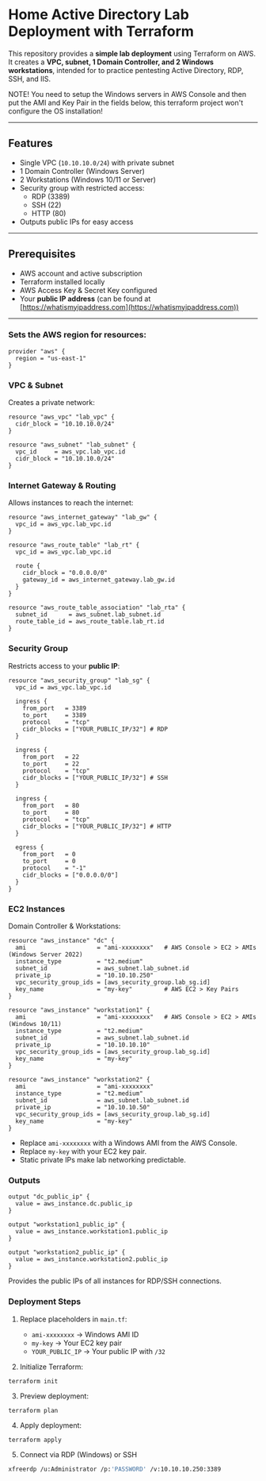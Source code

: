 # Home Active Directory Lab Deployment with Terraform


This repository provides a **simple lab deployment** using Terraform on AWS.  
It creates a **VPC, subnet, 1 Domain Controller, and 2 Windows workstations**, intended for to practice pentesting Active Directory, RDP, SSH, and IIS.

NOTE! You need to setup the Windows servers in AWS Console and then put the AMI and Key Pair in the fields below, this terraform project won't configure the OS installation!

---

## Features

- Single VPC (`10.10.10.0/24`) with private subnet
- 1 Domain Controller (Windows Server)
- 2 Workstations (Windows 10/11 or Server)
- Security group with restricted access:
  - RDP (3389)
  - SSH (22)
  - HTTP (80)
- Outputs public IPs for easy access

---

## Prerequisites

- AWS account and active subscription
- Terraform installed locally
- AWS Access Key & Secret Key configured
- Your **public IP address** (can be found at [https://whatismyipaddress.com](https://whatismyipaddress.com))

---


### Sets the AWS region for resources:

```hcl
provider "aws" {
  region = "us-east-1"
}
````

### VPC & Subnet

Creates a private network:

```hcl
resource "aws_vpc" "lab_vpc" {
  cidr_block = "10.10.10.0/24"
}

resource "aws_subnet" "lab_subnet" {
  vpc_id     = aws_vpc.lab_vpc.id
  cidr_block = "10.10.10.0/24"
}
```

### Internet Gateway & Routing

Allows instances to reach the internet:

```hcl
resource "aws_internet_gateway" "lab_gw" {
  vpc_id = aws_vpc.lab_vpc.id
}

resource "aws_route_table" "lab_rt" {
  vpc_id = aws_vpc.lab_vpc.id

  route {
    cidr_block = "0.0.0.0/0"
    gateway_id = aws_internet_gateway.lab_gw.id
  }
}

resource "aws_route_table_association" "lab_rta" {
  subnet_id      = aws_subnet.lab_subnet.id
  route_table_id = aws_route_table.lab_rt.id
}
```

### Security Group

Restricts access to your **public IP**:

```hcl
resource "aws_security_group" "lab_sg" {
  vpc_id = aws_vpc.lab_vpc.id

  ingress {
    from_port   = 3389
    to_port     = 3389
    protocol    = "tcp"
    cidr_blocks = ["YOUR_PUBLIC_IP/32"] # RDP
  }

  ingress {
    from_port   = 22
    to_port     = 22
    protocol    = "tcp"
    cidr_blocks = ["YOUR_PUBLIC_IP/32"] # SSH
  }

  ingress {
    from_port   = 80
    to_port     = 80
    protocol    = "tcp"
    cidr_blocks = ["YOUR_PUBLIC_IP/32"] # HTTP
  }

  egress {
    from_port   = 0
    to_port     = 0
    protocol    = "-1"
    cidr_blocks = ["0.0.0.0/0"]
  }
}
```

### EC2 Instances

Domain Controller & Workstations:

```hcl
resource "aws_instance" "dc" {
  ami                    = "ami-xxxxxxxx"   # AWS Console > EC2 > AMIs (Windows Server 2022)
  instance_type          = "t2.medium"
  subnet_id              = aws_subnet.lab_subnet.id
  private_ip             = "10.10.10.250"
  vpc_security_group_ids = [aws_security_group.lab_sg.id]
  key_name               = "my-key"         # AWS EC2 > Key Pairs
}

resource "aws_instance" "workstation1" {
  ami                    = "ami-xxxxxxxx"   # AWS Console > EC2 > AMIs (Windows 10/11)
  instance_type          = "t2.medium"
  subnet_id              = aws_subnet.lab_subnet.id
  private_ip             = "10.10.10.10"
  vpc_security_group_ids = [aws_security_group.lab_sg.id]
  key_name               = "my-key"
}

resource "aws_instance" "workstation2" {
  ami                    = "ami-xxxxxxxx"
  instance_type          = "t2.medium"
  subnet_id              = aws_subnet.lab_subnet.id
  private_ip             = "10.10.10.50"
  vpc_security_group_ids = [aws_security_group.lab_sg.id]
  key_name               = "my-key"
}
```

* Replace `ami-xxxxxxxx` with a Windows AMI from the AWS Console.
* Replace `my-key` with your EC2 key pair.
* Static private IPs make lab networking predictable.

### Outputs

```hcl
output "dc_public_ip" {
  value = aws_instance.dc.public_ip
}

output "workstation1_public_ip" {
  value = aws_instance.workstation1.public_ip
}

output "workstation2_public_ip" {
  value = aws_instance.workstation2.public_ip
}
```

Provides the public IPs of all instances for RDP/SSH connections.

### Deployment Steps

1. Replace placeholders in `main.tf`:

   * `ami-xxxxxxxx` → Windows AMI ID
   * `my-key` → Your EC2 key pair
   * `YOUR_PUBLIC_IP` → Your public IP with `/32`
2. Initialize Terraform:

```hcl
terraform init
```

3. Preview deployment:

```hcl
terraform plan
```

4. Apply deployment:

```hcl
terraform apply
```

5. Connect via RDP (Windows) or SSH
```bash
xfreerdp /u:Administrator /p:'PASSWORD' /v:10.10.10.250:3389
```

